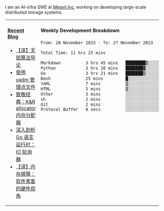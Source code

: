 I am an AI-infra SWE at [Megvii Inc](https://en.megvii.com/), working on developing large-scale distributed storage systems.

<table width="960px">
<tr>
<td valign="top" width="50%">

#### <a href="https://www.kongjun18.me" target="_blank">Recent Blog</a>

<!-- BLOG-POST-LIST:START -->
- [【译】无锁算法导论](https://kongjun18.github.io/posts/2023/07/14/)
- [使用 yadm 管理点文件](https://kongjun18.github.io/posts/2023/04/07/)
- [致敬经典：K&amp;R allocator 内存分配器](https://kongjun18.github.io/posts/2022/12/12/)
- [深入剖析 Go 语言运行时：IO 轮询器](https://kongjun18.github.io/posts/2022/11/21/)
- [【译】内存屏障：软件黑客的硬件视角](https://kongjun18.github.io/posts/2022/11/03/)
<!-- BLOG-POST-LIST:END -->

</td>
<td valign="top" width="50%">

#### Weekly Development Breakdown

<!--START_SECTION:waka-->

```txt
From: 20 November 2023 - To: 27 November 2023

Total Time: 11 hrs 25 mins

Markdown          3 hrs 45 mins   ████████▒░░░░░░░░░░░░░░░░   32.89 %
Python            3 hrs 28 mins   ███████▓░░░░░░░░░░░░░░░░░   30.37 %
Go                3 hrs 21 mins   ███████▒░░░░░░░░░░░░░░░░░   29.39 %
Bash              25 mins         █░░░░░░░░░░░░░░░░░░░░░░░░   03.78 %
YAML              7 mins          ▒░░░░░░░░░░░░░░░░░░░░░░░░   01.16 %
HTML              5 mins          ▒░░░░░░░░░░░░░░░░░░░░░░░░   00.86 %
Other             3 mins          ░░░░░░░░░░░░░░░░░░░░░░░░░   00.55 %
sh                2 mins          ░░░░░░░░░░░░░░░░░░░░░░░░░   00.43 %
Git               2 mins          ░░░░░░░░░░░░░░░░░░░░░░░░░   00.35 %
Protocol Buffer   0 secs          ░░░░░░░░░░░░░░░░░░░░░░░░░   00.14 %
```

<!--END_SECTION:waka-->
</td>
</tr>

</table>

